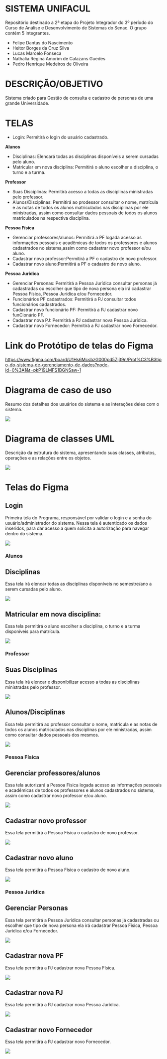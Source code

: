 # SISTEMA UNIFACUL
Repositório destinado a 2ª etapa do Projeto Integrador do 3º período do Curso de Análise e Desenvolvimento de Sistemas do Senac. O grupo contém 5 integrantes. 
- Felipe Dantas do Nascimento
- Heitor Borges da Cruz Silva
- Lucas Marcelo Fonseca
- Nathalia Regina Amorim de Calazans Guedes 
- Pedro Henrique Medeiros de Oliveira <br>


# DESCRIÇÃO/OBJETIVO
Sistema criado para Gestão de consulta e cadastro de personas de uma grande Universidade.

# TELAS
- Login: Permitirá o login do usuário cadastrado. <br>

**Alunos** 
- Disciplinas: Elencará todas as disciplinas disponíveis a serem cursadas pelo aluno.
- Matricular em nova disciplina: Permitirá o aluno escolher a disciplina, o turno e a turma.<br>

**Professor**  
- Suas Disciplinas: Permitirá acesso a todas as disciplinas ministradas pelo professor.
- Alunos/Disciplinas: Permitirá ao prodessor consultar o nome, matrícula e as notas de todos os alunos matriculados nas disciplinas por ele ministradas, assim como consultar dados pessoais de todos os alunos matriculados na respectiva disciplina.<br>

**Pessoa Física**
- Gerenciar professores/alunos: Permitirá a PF logada acesso as informações pessoais e acadêmicas de todos os professores e alunos cadastrados no sistema,assim como cadastrar novo professor e/ou aluno.
- Cadastrar novo professor:Permitirá a PF o cadastro de novo professor.
- Cadastrar novo aluno:Permitirá a PF o cadastro de novo aluno.<br>

**Pessoa Jurídica**
- Gerenciar Personas: Permitirá a Pessoa Jurídica consultar personas já cadastradas ou escolher que tipo de nova persona ela irá cadastrar Pessoa Física, Pessoa Jurídica e/ou Fornecedor.
- Funcionários PF cadastrados: Permitirá a PJ consultar todos funcionários cadastrados.
- Cadastrar novo funcionário PF: Permitirá a PJ cadastrar novo funCionário PF.
- Cadastrar nova PJ: Permitirá a PJ cadastrar nova Pessoa Jurídica.
- Cadastrar novo Fornecedor: Permitirá a PJ cadastrar novo Fornecedor.<br>

# Link do Protótipo de telas do Figma
https://www.figma.com/board/U1Hs6McsbzG000pd5Zj39n/Prot%C3%B3tipo-do-sistema-de-gerenciamento-de-dados?node-id=0%3A1&t=pkP19LMFS1BGNSaw-1

# Diagrama de caso de uso
<p>Resumo dos detalhes dos usuários do sistema e as interações deles com o sistema.</p>
<img src="/img/DCU.png">

# Diagrama de classes UML
<p>Descrição da estrutura do sistema, apresentando suas classes, atributos, operações e as relações entre os objetos.</p>
<img src="/img/DC.png">

# Telas do Figma 
## Login
<p> Primeira tela do Programa, responsável por validar o login e a senha do usuário/administrador do sistema. Nessa tela é autenticado os dados inseridos, para dar acesso a quem solicita a autorização para navegar dentro do sistema.</p>
<img src="/img/login.png">

### Alunos 
## Disciplinas
<p> Essa tela irá elencar todas as disciplinas disponíveis no semestre/ano a serem cursadas pelo aluno.</p>
<img src="/img/aluno_disc.png">

## Matricular em nova disciplina: 
<p>Essa tela permitirá o aluno escolher a disciplina, o turno e a turma disponíveis para matrícula.</p>
<img src="/img/aluno_matric_disc.png">

### Professor  
## Suas Disciplinas
<p> Essa tela irá elencar e disponibilizar acesso a todas as disciplinas ministradas pelo professor.</p>
<img src="/img/prof_disc.png">

## Alunos/Disciplinas
<p> Essa tela permitirá ao professor consultar o nome, matrícula e as notas de todos os alunos matriculados nas disciplinas por ele ministradas, assim como consultar dados pessoais dos mesmos.</p>
<img src="/img/prof_consultar_aluno.png">

### Pessoa Física
## Gerenciar professores/alunos 
<p> Essa tela autorizará a Pessoa Física logada acesso as informações pessoais e acadêmicas de todos os professores e alunos cadastrados no sistema, assim como cadastrar novo professor e/ou aluno.</p>
<img src="/img/prof_aluno_cadastrar.png">

## Cadastrar novo professor
<p> Essa tela permitirá a Pessoa Física o cadastro de novo professor.</p>
<img src="/img/prof_cadastrar.png">

## Cadastrar novo aluno
<p> Essa tela permitirá a Pessoa Física o cadastro de novo aluno.</p>
<img src="/img/aluno_cadastrar.png">

### Pessoa Jurídica
## Gerenciar Personas 
<p> Essa tela permitirá a Pessoa Jurídica consultar personas já cadastradas ou escolher que tipo de nova persona ela irá cadastrar Pessoa Física, Pessoa Jurídica e/ou Fornecedor.</p>
<img src="/img/PF_PJ_fornecedor_cadastrar.png">

## Cadastrar nova PF
<p> Essa tela permitirá a PJ cadastrar nova Pessoa Física.</p>
<img src="/img/PF_cadastrar.png">

## Cadastrar nova PJ
<p> Essa tela permitirá a PJ cadastrar nova Pessoa Jurídica.</p>
<img src="/img/PJ_cadastrar.png">

## Cadastrar novo Fornecedor
<p> Essa tela permitirá a PJ cadastrar novo Fornecedor.</p>
<img src="/img/fornecedor_cadastrar.png">
